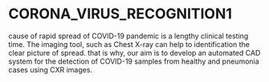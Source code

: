 # CORONA_VIRUS_RECOGNITION1

cause of rapid spread of COVID-19 pandemic is a lengthy clinical testing time. 
The imaging tool, such as Chest X-ray can help to identification the clear picture of spread. 
that is why, our aim is to develop an automated CAD system for the detection of COVID-19 samples from healthy and pneumonia cases using CXR images.

